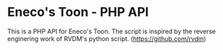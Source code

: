 Eneco's Toon - PHP API
====
This is a PHP API for Eneco's Toon.
The script is inspired by the reverse enginering work of RVDM's python script. (https://github.com/rvdm)

